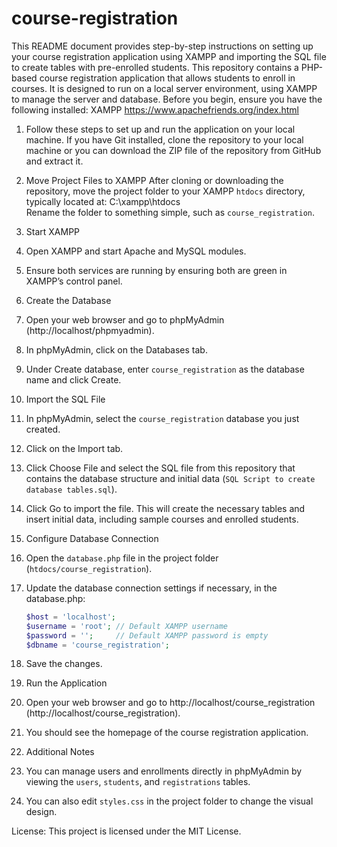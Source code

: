 # course-registration
This README document provides step-by-step instructions on setting up your course registration application using XAMPP and importing the SQL file to create tables with pre-enrolled students.
This repository contains a PHP-based course registration application that allows students to enroll in courses. It is designed to run on a local server environment, using XAMPP to manage the server and database.
Before you begin, ensure you have the following installed: XAMPP https://www.apachefriends.org/index.html 

1. Follow these steps to set up and run the application on your local machine.
If you have Git installed, clone the repository to your local machine or you can download the ZIP file of the repository from GitHub and extract it.

2. Move Project Files to XAMPP
After cloning or downloading the repository, move the project folder to your XAMPP `htdocs` directory, typically located at: C:\xampp\htdocs\
Rename the folder to something simple, such as `course_registration`.

3. Start XAMPP
1. Open XAMPP and start Apache and MySQL modules.
2. Ensure both services are running by ensuring both are green in XAMPP’s control panel.

4. Create the Database
1. Open your web browser and go to phpMyAdmin (http://localhost/phpmyadmin).
2. In phpMyAdmin, click on the Databases tab.
3. Under Create database, enter `course_registration` as the database name and click Create.

5. Import the SQL File
1. In phpMyAdmin, select the `course_registration` database you just created.
2. Click on the Import tab.
3. Click Choose File and select the SQL file from this repository that contains the database structure and initial data (`SQL Script to create database tables.sql`).
4. Click Go to import the file. This will create the necessary tables and insert initial data, including sample courses and enrolled students.

6. Configure Database Connection
1. Open the `database.php` file in the project folder (`htdocs/course_registration`).
2. Update the database connection settings if necessary, in the database.php:
    ```php
    $host = 'localhost';
    $username = 'root'; // Default XAMPP username
    $password = '';     // Default XAMPP password is empty
    $dbname = 'course_registration';
    ```
3. Save the changes.

7. Run the Application
1. Open your web browser and go to http://localhost/course_registration (http://localhost/course_registration).

2. You should see the homepage of the course registration application.

8. Additional Notes
1.	You can manage users and enrollments directly in phpMyAdmin by viewing the `users`, `students`, and `registrations` tables.
2.	You can also edit `styles.css` in the project folder to change the visual design.

License: This project is licensed under the MIT License. 

